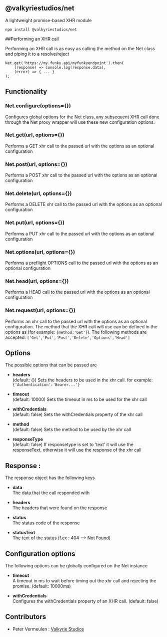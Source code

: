 ## @valkyriestudios/net

A lightweight promise-based XHR module

`npm install @valkyriestudios/net`

##Performing an XHR call

Performing an XHR call is as easy as calling the method on the Net class and piping it to a resolve/reject
```
Net.get('https://my.funky.api/myfunkyendpoint').then(
	(response) => console.log(response.data),
	(error) => { ... }
);
```

## Functionality

### Net.configure(options={})
Configures global options for the Net class, any subsequent XHR call done through the Net proxy wrapper will use these new configuration options.

### Net.get(url, options={})
Performs a GET xhr call to the passed url with the options as an optional configuration

### Net.post(url, options={})
Performs a POST xhr call to the passed url with the options as an optional configuration

### Net.delete(url, options={})
Performs a DELETE xhr call to the passed url with the options as an optional configuration

### Net.put(url, options={})
Performs a PUT xhr call to the passed url with the options as an optional configuration

### Net.options(url, options={})
Performs a preflight OPTIONS call to the passed url with the options as an optional configuration

### Net.head(url, options={})
Performs a HEAD call to the passed url with the options as an optional configuration

### Net.request(url, options={})
Performs an xhr call to the passed url with the options as an optional configuration. The method that the XHR call will use can be defined in the options as (for example: `{method:'Get'}`). The following methods are accepted: `['Get','Put','Post','Delete','Options','Head']`

## Options
The possible options that can be passed are

- **headers**<br> (default: {})
Sets the headers to be used in the xhr call.
for example: `{'Authentication':'Bearer...'}`

- **timeout**<br> (default: 10000)
Sets the timeout in ms to be used for the xhr call

- **withCredentials**<br> (default: false)
Sets the withCredentials property of the xhr call

- **method**<br> (default: false)
Sets the method to be used by the xhr call

- **responseType**<br> (default: false)
If responsetype is set to 'text' it will use the responseText, otherwise it will use the response of the xhr call

## Response :
The response object has the following keys

- **data**<br>
The data that the call responded with

- **headers**<br>
The headers that were found on the response

- **status**<br>
The status code of the response

- **statusText**<br>
The text of the status (f.ex : 404 --> Not Found)

## Configuration options
The following options can be globally configured on the Net instance

- **timeout**<br>
A timeout in ms to wait before timing out the xhr call and rejecting the promise. (default: 10000ms)

- **withCredentials**<br>
Configures the withCredentials property of an XHR call. (default: false)

## Contributors
- Peter Vermeulen : [Valkyrie Studios](www.valkyriestudios.be)
